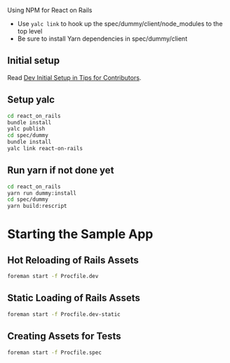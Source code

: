 Using NPM for React on Rails

- Use `yalc link` to hook up the spec/dummy/client/node_modules to the top level
- Be sure to install Yarn dependencies in spec/dummy/client

## Initial setup

Read [Dev Initial Setup in Tips for Contributors](/CONTRIBUTING.md#dev-initial-setup).

## Setup yalc

```sh
cd react_on_rails
bundle install
yalc publish
cd spec/dummy
bundle install
yalc link react-on-rails
```

## Run yarn if not done yet

```sh
cd react_on_rails
yarn run dummy:install
cd spec/dummy
yarn build:rescript
```

# Starting the Sample App

## Hot Reloading of Rails Assets

```sh
foreman start -f Procfile.dev
```

## Static Loading of Rails Assets

```sh
foreman start -f Procfile.dev-static
```

## Creating Assets for Tests

```sh
foreman start -f Procfile.spec
```
